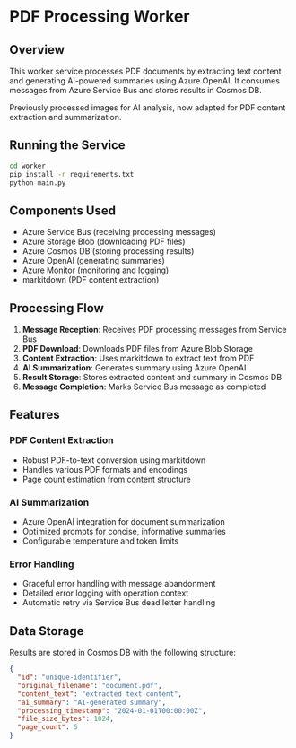 # PDF Processing Worker

## Overview
This worker service processes PDF documents by extracting text content and generating AI-powered summaries using Azure OpenAI. It consumes messages from Azure Service Bus and stores results in Cosmos DB.

Previously processed images for AI analysis, now adapted for PDF content extraction and summarization.

## Running the Service

```bash
cd worker
pip install -r requirements.txt
python main.py
```

## Components Used
- Azure Service Bus (receiving processing messages)
- Azure Storage Blob (downloading PDF files)
- Azure Cosmos DB (storing processing results)
- Azure OpenAI (generating summaries)
- Azure Monitor (monitoring and logging)
- markitdown (PDF content extraction)

## Processing Flow

1. **Message Reception**: Receives PDF processing messages from Service Bus
2. **PDF Download**: Downloads PDF files from Azure Blob Storage
3. **Content Extraction**: Uses markitdown to extract text from PDF
4. **AI Summarization**: Generates summary using Azure OpenAI
5. **Result Storage**: Stores extracted content and summary in Cosmos DB
6. **Message Completion**: Marks Service Bus message as completed

## Features

### PDF Content Extraction
- Robust PDF-to-text conversion using markitdown
- Handles various PDF formats and encodings
- Page count estimation from content structure

### AI Summarization
- Azure OpenAI integration for document summarization
- Optimized prompts for concise, informative summaries
- Configurable temperature and token limits

### Error Handling
- Graceful error handling with message abandonment
- Detailed error logging with operation context
- Automatic retry via Service Bus dead letter handling

## Data Storage
Results are stored in Cosmos DB with the following structure:
```json
{
  "id": "unique-identifier",
  "original_filename": "document.pdf",
  "content_text": "extracted text content",
  "ai_summary": "AI-generated summary",
  "processing_timestamp": "2024-01-01T00:00:00Z",
  "file_size_bytes": 1024,
  "page_count": 5
}
```
